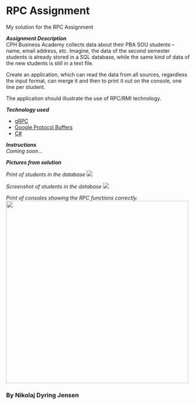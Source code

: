 # RPC Assignment
My solution for the RPC Assignment

**_Assignment Description_**  
CPH Business Academy collects data about their PBA SOU students – name, email address, etc. Imagine, the data of the second semester students is already stored in a SQL database, while the same kind of data of the new students is still in a text file. 

Create an application, which can read the data from all sources, regardless the input format, can merge it and then to print it out on the console, one line per student. 

The application should illustrate the use of RPC/RMI technology. 

**_Technology used_**
* [gRPC](https://grpc.io/)
* [Google Protocol Buffers](https://developers.google.com/protocol-buffers/docs/csharptutorial)
* [C#](https://docs.microsoft.com/en-us/dotnet/csharp/)

**_Instructions_**  
*Coming soon...*

**_Pictures from solution_**

*Print of students in the database*
<img src="https://raw.githubusercontent.com/NikoDyring/Software2019/master/Solutions/System%20Integration/RPCAssignment/imagesForGithub/txtScreenshot.png">

*Screenshot of students in the database*
<img src="https://raw.githubusercontent.com/NikoDyring/Software2019/master/Solutions/System%20Integration/RPCAssignment/imagesForGithub/dbScreenshot.png">

*Print of consoles showing the RPC functions correctly.*  
<img src="https://raw.githubusercontent.com/NikoDyring/Software2019/master/Solutions/System%20Integration/RPCAssignment/imagesForGithub/consoleprintScreenshots.png" width="498px">
### By Nikolaj Dyring Jensen
